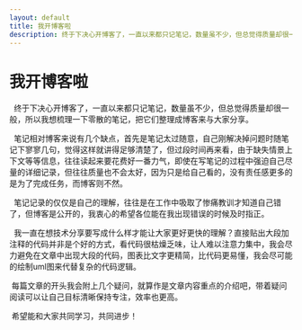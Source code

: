 ```yaml
---
layout: default
title: 我开博客啦
description: 终于下决心开博客了，一直以来都只记笔记，数量虽不少，但总觉得质量却很一般，所以我想梳理一下零散的笔记，把它们整理成博客来与大家分享
---
```


# 我开博客啦

&nbsp;&nbsp;终于下决心开博客了，一直以来都只记笔记，数量虽不少，但总觉得质量却很一般，所以我想梳理一下零散的笔记，把它们整理成博客来与大家分享。

&nbsp;&nbsp;笔记相对博客来说有几个缺点，首先是笔记太过随意，自己刚解决掉问题时随笔记下寥寥几句，觉得这样就讲得足够清楚了，但过段时间再来看，由于缺失情景上下文等等信息，往往读起来要花费好一番力气，即使在写笔记的过程中强迫自己尽量的详细记录，但往往质量也不会太好，因为只是给自己看的，没有责任感更多的是为了完成任务，而博客则不然。

&nbsp;&nbsp;笔记记录的仅仅是自己的理解，往往是在工作中吸取了惨痛教训才知道自己错了，但博客是公开的，我衷心的希望各位能在我出现错误的时候及时指正。

&nbsp;&nbsp;我一直在想技术分享要写成什么样才能让大家更好更快的理解？直接贴出大段加注释的代码并非是个好的方式，看代码很枯燥乏味，让人难以注意力集中，我会尽力避免在文章中出现大段的代码，图表比文字更精简，比代码更易懂，我会尽可能的绘制uml图来代替复杂的代码逻辑。

&nbsp;每篇文章的开头我会附上几个疑问，就算作是文章内容重点的介绍吧，带着疑问阅读可以让自己目标清晰保持专注，效率也更高。

&nbsp;希望能和大家共同学习，共同进步！